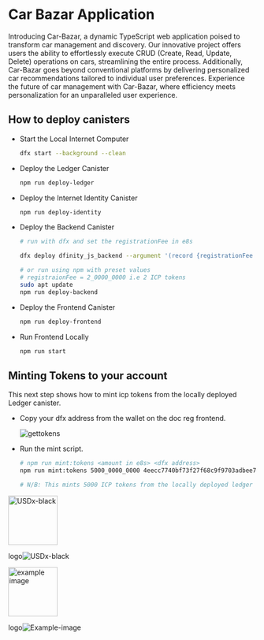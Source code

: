 


# Car Bazar Application

Introducing Car-Bazar, a dynamic TypeScript web application poised to transform car management and discovery. Our innovative project offers users the ability to effortlessly execute CRUD (Create, Read, Update, Delete) operations on cars, streamlining the entire process. Additionally, Car-Bazar goes beyond conventional platforms by delivering personalized car recommendations tailored to individual user preferences. Experience the future of car management with Car-Bazar, where efficiency meets personalization for an unparalleled user experience.



## How to deploy canisters

- Start the Local Internet Computer

    ```bash
    dfx start --background --clean
    ```

- Deploy the Ledger Canister

    ```bash
    npm run deploy-ledger
    ```

- Deploy the Internet Identity Canister

    ```bash
    npm run deploy-identity
    ```

- Deploy the Backend Canister

    ```bash
	# run with dfx and set the registrationFee in e8s

	dfx deploy dfinity_js_backend --argument '(record {registrationFee <amount in e8s> })'

	# or run using npm with preset values
	# registraionFee = 2_0000_0000 i.e 2 ICP tokens
	sudo apt update
    npm run deploy-backend

    ```

- Deploy the Frontend Canister

    ```bash
    npm run deploy-frontend
    ```

- Run Frontend Locally

    ```bash
    npm run start
    ```

## Minting Tokens to your account

This next step shows how to mint icp tokens from the locally deployed Ledger canister.

- Copy your dfx address from the wallet on the doc reg frontend.

    ![gettokens](./img/mint.png)

- Run the mint script.

    ```bash
    # npm run mint:tokens <amount in e8s> <dfx address>
   npm run mint:tokens 5000_0000_0000 4eecc7740bf73f27f68c9f9703adbee7dc41dd1e1a5e316bbff039806550bd79

	# N/B: This mints 5000 ICP tokens from the locally deployed ledger to the address.
    ```

<img src="https://cdn-icons-png.flaticon.com/512/10278/10278187.png" alt="USDx-black" width="100" height="100">

logo![USDx-black](https://cdn-icons-png.flaticon.com/512/10278/10278187.png)

<img src="https://cdn-icons-png.flaticon.com/512/10278/10278187.png" alt="example image" width="100" height="100">

logo![Example-image](https://cdn-icons-png.flaticon.com/512/10278/10278187.png)
